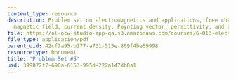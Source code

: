```yaml
---
content_type: resource
description: Problem set on electromagnetics and applications, free charge density,
  magnetic field, current density, Poynting vector, permittivity, and boundary conditions.
file: https://ol-ocw-studio-app-qa.s3.amazonaws.com/courses/6-013-electromagnetics-and-applications-fall-2005/399872f7690a6153995d222a147db8a1_ps5.pdf
file_type: application/pdf
parent_uid: 42cf2a95-b277-a731-515e-869f4be59998
resourcetype: Document
title: 'Problem Set #5'
uid: 399872f7-690a-6153-995d-222a147db8a1
---
```

